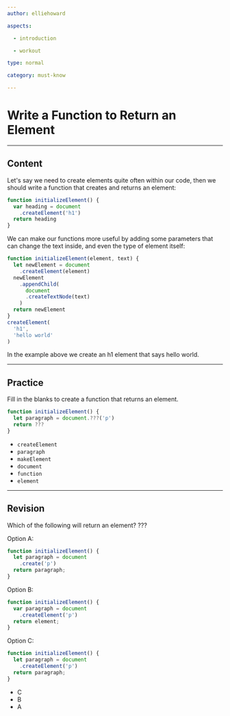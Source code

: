 ```yaml
---
author: elliehoward

aspects:

  - introduction

  - workout

type: normal

category: must-know

---
```

# Write a Function to Return an Element
---
## Content


Let's say we need to create elements quite often within our code, then we should write a function that creates and returns an element:

```javascript
function initializeElement() {
  var heading = document
    .createElement('h1')
  return heading
}
```
We can make our functions more useful by adding some parameters that can change the text inside, and even the type of element itself:

```javascript
function initializeElement(element, text) {
  let newElement = document
    .createElement(element)
  newElement
    .appendChild(
      document
      .createTextNode(text)
    )
  return newElement
}
createElement(
  'h1',
  'hello world'
)
```
In the example above we create an h1 element that says hello world.

---
## Practice

Fill in the blanks to create a function that returns an element.

```javascript
function initializeElement() {
  let paragraph = document.???('p')
  return ???
}
```

* `createElement`
* `paragraph`
* `makeElement`
* `document`
* `function`
* `element`

---
## Revision

Which of the following will return an element?
???

Option A:
```javascript
function initializeElement() {
  let paragraph = document
    .create('p')
  return paragraph;
}
```
Option B:
```javascript
function initializeElement() {
  var paragraph = document
    .createElement('p')
  return element;
}
```
Option C:
```javascript
function initializeElement() {
  let paragraph = document
    .createElement('p')
  return paragraph;
}
```

* C
* B
* A
 
